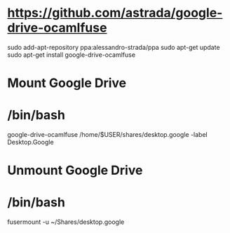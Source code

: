 # https://github.com/astrada/google-drive-ocamlfuse


sudo add-apt-repository ppa:alessandro-strada/ppa
sudo apt-get update
sudo apt-get install google-drive-ocamlfuse
# Mount Google Drive

# /bin/bash 
google-drive-ocamlfuse /home/$USER/shares/desktop.google -label Desktop.Google

# Unmount Google Drive

# /bin/bash
fusermount -u ~/Shares/desktop.google

